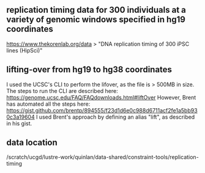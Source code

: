 ## replication timing data for 300 individuals at a variety of genomic windows specified in hg19 coordinates
https://www.thekorenlab.org/data > "DNA replication timing of 300 iPSC lines (HipSci)"

## lifting-over from hg19 to hg38 coordinates
I used the UCSC's CLI to perform the lifover, as the file is > 500MB in size.
The steps to run the CLI are described here: https://genome.ucsc.edu/FAQ/FAQdownloads.html#liftOver 
However, Brent has automated all the steps here: https://gist.github.com/brentp/894555/f23d1d6e0c988d6711acf2fe1a5bb930c3a19604
I used Brent's approach by defining an alias "lift", as described in his gist. 

## data location 
/scratch/ucgd/lustre-work/quinlan/data-shared/constraint-tools/replication-timing
